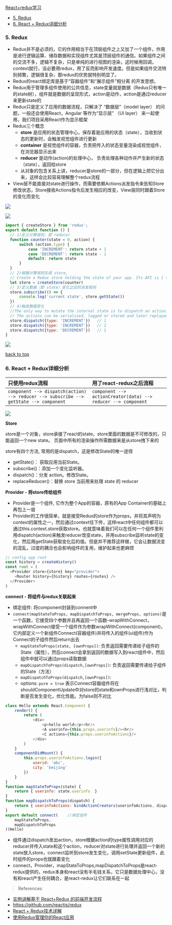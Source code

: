 [React+redux学习](#top)

- [5. Redux](#Redux)
- [6. React + Redux详细分析](#store)

<h3 id="Redux">5. Redux</h3>

- Redux并不是必须的，它的作用相当于在顶层组件之上又加了一个组件，作用是进行逻辑运算、储存数据和实现组件尤其是顶层组件的通信。如果组件之间的交流不多，逻辑不复杂，只是单纯的进行视图的渲染，这时候用回调，context就行，没必要用redux，用了反而影响开发速度。但是如果组件交流特别频繁，逻辑很复杂，那redux的优势就特别明显了。 
- Redux的react绑定库是基于“容器组件”和“展示组件”相分离 的开发思想。
- Redux用于管理多组件使用的公共信息，state变量就是数据（Redux只有唯一的state树），组件就是数据的呈现形式，action是动作，action是通过reducer来更新state的
- Redux只是定义了应用的数据流程，只解决了 “数据层”（model layer） 的问题，一般还会使用React，Angular 等作为“显示层” （UI layer） 来一起使用，我们项目采用React作为显示框架
- Redux三个概念
  - **store** 是应用的状态管理中心，保存着是应用的状态（state），当收到状态的更新时，会触发视觉组件进行更新
  - **container** 是视觉组件的容器，负责把传入的状态变量渲染成视觉组件，在浏览器显示出来
  - **reducer** 是动作(action)的处理中心， 负责处理各种动作并产生新的状态（state），返回给store
  - 从对象的包含关系上讲，reducer是store的一部分，但在逻辑上把它分出来，这样会比较容易理解整个redux流程
- View层不能直接对state进行操作，而需要依赖Actions派发指令来告知Store修改状态，Store接收Actions指令后发生相应的改变，View层同时跟着Store的变化而变化

![](https://i.imgur.com/TI6RU26.png)

![](https://i.imgur.com/mTXxoPu.png)

```javascript
import { createStore } from 'redux';
export default function () {
  // 1)定义计算规则，即 reducer
  function counter(state = 0, action) {
      switch (action.type) {
          case 'INCREMENT': return state + 1
          case 'DECREMENT': return state - 1
          default: return state
      }
  }
  // 2)根据计算规则生成 store, 
  // Create a Redux store holding the state of your app. Its API is { subscribe, dispatch, getState }.
  let store = createStore(counter)
  // 3)定义数据（即 state）变化之后的派发规则
  store.subscribe(() => {
      console.log('current state', store.getState())
  })
  // 4)触发数据变化
  //The only way to mutate the internal state is to dispatch an action.
  // The actions can be serialized, logged or stored and later replayed.
  store.dispatch({type: 'INCREMENT'})   // 1
  store.dispatch({type: 'INCREMENT'})   // 2
  store.dispatch({type: 'DECREMENT'})   // 1
}
```

![](https://i.imgur.com/PkLcDgC.png)

[back to top](#top)

<h3 id="Store">6. React + Redux详细分析</h3>

| 只使用redux流程 | 用了react-redux之后流程|
| :------------- | :------------- |
|`component --> dispatch(action) --> reducer --> subscribe --> getState --> component`|`component --> actionCreator(data) --> reducer --> component`|

![](https://i.imgur.com/WDeGf9d.png)

**Store**

store是一个对象，store承接了react的state，store里面的数据是不可修改的，只能返回一个new state。 页面中所有的渲染操作所需数据来是从store拽下来的 

store有四个方法, 常用的是dispatch，这是修改State的唯一途径

- getState()： 获取应用当前State。 
- subscribe()：添加一个变化监听器。 
- dispatch()：分发 action。修改State。 
- replaceReducer()：替换 store 当前用来处理 state 的 reducer

**Provider - 将store传给组件**

- Provider是一个组件, 它作为整个App的容器，原有的App Container的基础上再包上一层
- Provider的工作很简单，就是接受Redux的store作为props，并将其声明为context的属性之一，然后通过context往下传，这样react中任何组件都可以通过this.context.store获取store。也就意味着我们可以在任何一个组件里利用dispatch(action)来触发reducer改变state，并用subscribe监听state的变化，然后用getState获取变化后的值。但是并不推荐这样做，它会让数据流变的混乱，过度的耦合也会影响组件的复用，维护起来也更麻烦

```javascript
// config app root
const history = createHistory()
const root = (
  <Provider store={store} key="provider">
    <Router history={history} routes={routes} />
  </Provider>
)
```

**connect - 将组件与redux关联起来**

- 绑定组件:  将component封装到connent中
- `connect(mapStateToProps, mapDispatchToProps, mergeProps, options)`是一个函数，它接受四个参数并且再返回一个函数–wrapWithConnect，wrapWithConnect接受一个组件作为参数wrapWithConnect(component)，它内部定义一个新组件Connect(容器组件)并将传入的组件(ui组件)作为Connect的子组件然后return出去
  - `mapStateToProps(state, [ownProps])`: 负责返回需要传递给子组件的State（属性），然后connect会拿到返回的数据写入到react组件中，然后组件中就可以通过props读取数据
  - `mapDispatchToProps(dispatch,[ownProps])`: 负责返回需要传递给子组件的State（方法）
  - `mapDispatchToProps(dispatch,[ownProps])`: 
  - options: `pure = true` 表示Connect容器组件将在shouldComponentUpdate中对store的state和ownProps进行浅对比，判断是否发生变化，优化性能。为false则不对比

```javascript
class Hello extends React.Component {
    render() {
        return (
            <div>
                <p>hello world</p><hr/>
                <A userinfo={this.props.userinfo}/><hr/>
                <C actions={this.props.userinfoActions}/>
            </div>
        )
    }
    componentDidMount() {
        this.props.userinfoActions.login({
            userid: 'abc',
            city: 'beijing'
        })
    }
}
function mapStateToProps(state) {
    return { userinfo: state.userinfo  }
}
function mapDispatchToProps(dispatch) {
    return { userinfoActions: bindActionCreators(userinfoActions, dispatch)  }
}
export default connect(    //绑定组件
    mapStateToProps,
    mapDispatchToProps
)(Hello)
```

- 组件通过dispatch发出action，store根据action的type属性调用对应的reducer并传入state和这个action，reducer对state进行处理并返回一个新的state放入store，connect监听到store发生变化，调用setState更新组件，此时组件的props也就跟着变化
- connect，Provider，mapStateToProps,mapDispatchToProps是react-redux提供的，redux本身和react没有半毛钱关系，它只是数据处理中心，没有和react产生任何耦合，是react-redux让它们联系在一起 

> References

- [实例讲解基于 React+Redux 的前端开发流程](https://segmentfault.com/a/1190000005356568)
- https://github.com/reactjs/redux
- [React + Redux技术详解](https://github.com/bailicangdu/react-pxq)
- [使用Redux管理你的React应用](http://react-china.org/t/redux-react/2749)
